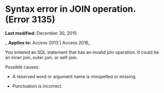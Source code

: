 
# Syntax error in JOIN operation. (Error 3135)

 **Last modified:** December 30, 2015

 _ **Applies to:** Access 2013 | Access 2016_

You entered an SQL statement that has an invalid join operation. It could be an inner join, outer join, or self-join.

Possible causes:


- A reserved word or argument name is misspelled or missing.
    
- Punctuation is incorrect.
    

